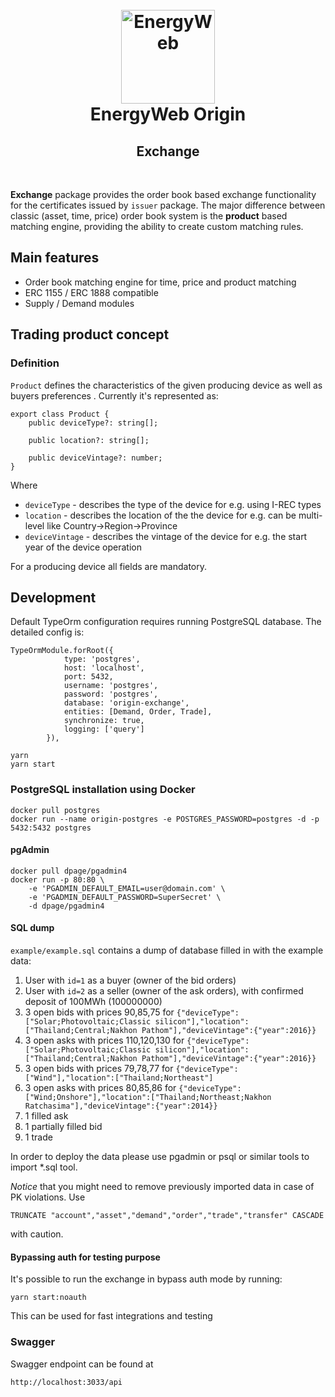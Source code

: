<h1 align="center">
  <br>
  <a href="https://www.energyweb.org/"><img src="https://www.energyweb.org/wp-content/uploads/2019/04/logo-brand.png" alt="EnergyWeb" width="150"></a>
  <br>
  EnergyWeb Origin
  <br>
  <h2 align="center">Exchange</h2>
  <br>
</h1>

**Exchange** package provides the order book based exchange functionality for the certificates issued by `issuer` package. The major difference between classic (asset, time, price) order book system is the **product** based matching engine, providing the ability to create custom matching rules.

## Main features

-   Order book matching engine for time, price and product matching
-   ERC 1155 / ERC 1888 compatible
-   Supply / Demand modules

## Trading product concept

### Definition

`Product` defines the characteristics of the given producing device as well as buyers preferences . Currently it's represented as:

```
export class Product {
    public deviceType?: string[];

    public location?: string[];

    public deviceVintage?: number;
}
```

Where

-   `deviceType` - describes the type of the device for e.g. using I-REC types
-   `location` - describes the location of the the device for e.g. can be multi-level like Country->Region->Province
-   `deviceVintage` - describes the vintage of the device for e.g. the start year of the device operation

For a producing device all fields are mandatory.

## Development

Default TypeOrm configuration requires running PostgreSQL database. The detailed config is:

```
TypeOrmModule.forRoot({
            type: 'postgres',
            host: 'localhost',
            port: 5432,
            username: 'postgres',
            password: 'postgres',
            database: 'origin-exchange',
            entities: [Demand, Order, Trade],
            synchronize: true,
            logging: ['query']
        }),
```

```
yarn
yarn start
```

### PostgreSQL installation using Docker

```
docker pull postgres
docker run --name origin-postgres -e POSTGRES_PASSWORD=postgres -d -p 5432:5432 postgres
```

#### pgAdmin

```
docker pull dpage/pgadmin4
docker run -p 80:80 \
    -e 'PGADMIN_DEFAULT_EMAIL=user@domain.com' \
    -e 'PGADMIN_DEFAULT_PASSWORD=SuperSecret' \
    -d dpage/pgadmin4
```

#### SQL dump

`example/example.sql` contains a dump of database filled in with the example data:

1. User with `id=1` as a buyer (owner of the bid orders)
2. User with `id=2` as a seller (owner of the ask orders), with confirmed deposit of 100MWh (100000000)
3. 3 open bids with prices 90,85,75 for `{"deviceType":["Solar;Photovoltaic;Classic silicon"],"location":["Thailand;Central;Nakhon Pathom"],"deviceVintage":{"year":2016}}`
4. 3 open asks with prices 110,120,130 for `{"deviceType":["Solar;Photovoltaic;Classic silicon"],"location":["Thailand;Central;Nakhon Pathom"],"deviceVintage":{"year":2016}}`
5. 3 open bids with prices 79,78,77 for `{"deviceType":["Wind"],"location":["Thailand;Northeast"]`
6. 3 open asks with prices 80,85,86 for `{"deviceType":["Wind;Onshore"],"location":["Thailand;Northeast;Nakhon Ratchasima"],"deviceVintage":{"year":2014}}`
7. 1 filled ask
8. 1 partially filled bid
9. 1 trade

In order to deploy the data please use pgadmin or psql or similar tools to import \*.sql tool.

_Notice_ that you might need to remove previously imported data in case of PK violations. Use

```
TRUNCATE "account","asset","demand","order","trade","transfer" CASCADE
```

with caution.

#### Bypassing auth for testing purpose

It's possible to run the exchange in bypass auth mode by running:

```
yarn start:noauth
```

This can be used for fast integrations and testing

### Swagger

Swagger endpoint can be found at

`http://localhost:3033/api`
